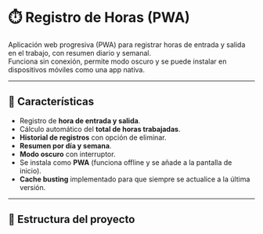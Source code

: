# ⏱️ Registro de Horas (PWA)

Aplicación web progresiva (PWA) para registrar horas de entrada y salida en el trabajo, con resumen diario y semanal.  
Funciona sin conexión, permite modo oscuro y se puede instalar en dispositivos móviles como una app nativa.

---

## 🚀 Características
- Registro de **hora de entrada y salida**.
- Cálculo automático del **total de horas trabajadas**.
- **Historial de registros** con opción de eliminar.
- **Resumen por día y semana**.
- **Modo oscuro** con interruptor.
- Se instala como **PWA** (funciona offline y se añade a la pantalla de inicio).
- **Cache busting** implementado para que siempre se actualice a la última versión.

---

## 📂 Estructura del proyecto